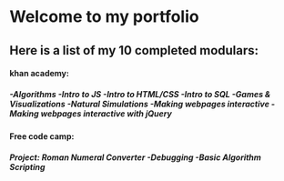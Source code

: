 <h1>Welcome to my portfolio</h1>

<h2>Here is a list of my 10 completed modulars:</h2>

<h4>khan academy:</h4>
<h5>-Algorithms
-Intro to JS
-Intro to HTML/CSS
-Intro to SQL
-Games & Visualizations
-Natural Simulations
-Making webpages interactive
-Making webpages interactive with jQuery</h5>
<h4>Free code camp:</h4>
<h5>Project: Roman Numeral Converter
  -Debugging
  -Basic Algorithm Scripting</h5>

